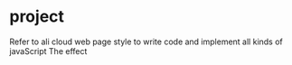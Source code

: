 # project
  Refer to ali cloud web page style to write code and implement all kinds of javaScript  The effect

